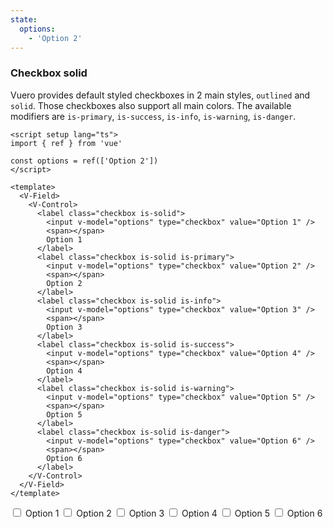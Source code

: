 ```yaml
---
state:
  options:
    - 'Option 2'
---
```


### Checkbox solid

Vuero provides default styled checkboxes in 2 main styles,
`outlined` and `solid`. Those checkboxes also support all main colors.
The available modifiers are `is-primary`, `is-success`, `is-info`,
`is-warning`, `is-danger`.

<!--code-->

```vue
<script setup lang="ts">
import { ref } from 'vue'

const options = ref(['Option 2'])
</script>

<template>
  <V-Field>
    <V-Control>
      <label class="checkbox is-solid">
        <input v-model="options" type="checkbox" value="Option 1" />
        <span></span>
        Option 1
      </label>
      <label class="checkbox is-solid is-primary">
        <input v-model="options" type="checkbox" value="Option 2" />
        <span></span>
        Option 2
      </label>
      <label class="checkbox is-solid is-info">
        <input v-model="options" type="checkbox" value="Option 3" />
        <span></span>
        Option 3
      </label>
      <label class="checkbox is-solid is-success">
        <input v-model="options" type="checkbox" value="Option 4" />
        <span></span>
        Option 4
      </label>
      <label class="checkbox is-solid is-warning">
        <input v-model="options" type="checkbox" value="Option 5" />
        <span></span>
        Option 5
      </label>
      <label class="checkbox is-solid is-danger">
        <input v-model="options" type="checkbox" value="Option 6" />
        <span></span>
        Option 6
      </label>
    </V-Control>
  </V-Field>
</template>
```

<!--/code-->

<!--example-->

<V-Field>
  <V-Control>
    <label class="checkbox is-solid">
      <input v-model="frontmatter.state.options" type="checkbox" value="Option 1" />
      <span></span>
      Option 1
    </label>
    <label class="checkbox is-solid is-primary">
      <input v-model="frontmatter.state.options" type="checkbox" value="Option 2" />
      <span></span>
      Option 2
    </label>
    <label class="checkbox is-solid is-info">
      <input v-model="frontmatter.state.options" type="checkbox" value="Option 3" />
      <span></span>
      Option 3
    </label>
    <label class="checkbox is-solid is-success">
      <input v-model="frontmatter.state.options" type="checkbox" value="Option 4" />
      <span></span>
      Option 4
    </label>
    <label class="checkbox is-solid is-warning">
      <input v-model="frontmatter.state.options" type="checkbox" value="Option 5" />
      <span></span>
      Option 5
    </label>
    <label class="checkbox is-solid is-danger">
      <input v-model="frontmatter.state.options" type="checkbox" value="Option 6" />
      <span></span>
      Option 6
    </label>
  </V-Control>
</V-Field>

<!--/example-->

